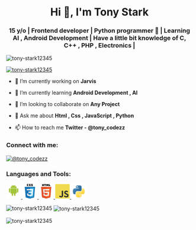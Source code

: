 

<!--
**Tony-Stark12345/Tony-Stark12345** is a ✨ _special_ ✨ repository because its `README.md` (this file) appears on your GitHub profile.

Here are some ideas to get you started:

- 🔭 I’m currently working on ...
- 🌱 I’m currently learning ...
- 👯 I’m looking to collaborate on ...
- 🤔 I’m looking for help with ...
- 💬 Ask me about ...
- 📫 How to reach me: ...
- 😄 Pronouns: ...
- ⚡ Fun fact: ...
-->

<h1 align="center">Hi 👋, I'm Tony Stark</h1>
<h3 align="center">15 y/o | Frontend developer | Python programmer 🐍 | Learning AI , Android Development | Have a little bit knowledge of C, C++ , PHP , Electronics |</h3>

<p align="left"> <img src="https://komarev.com/ghpvc/?username=tony-stark12345&label=Profile%20views&color=0e75b6&style=flat" alt="tony-stark12345" /> </p>

<p align="left"> <a href="https://github.com/ryo-ma/github-profile-trophy"><img src="https://github-profile-trophy.vercel.app/?username=tony-stark12345" alt="tony-stark12345" /></a> </p>

- 🔭 I’m currently working on **Jarvis**

- 🌱 I’m currently learning **Android Development , AI**

- 👯 I’m looking to collaborate on **Any Project**

- 💬 Ask me about **Html , Css , JavaScript , Python**

- 📫 How to reach me **Twitter - @tony_codezz**

<h3 align="left">Connect with me:</h3>
<p align="left">
<a href="https://twitter.com/@tony_codezz" target="blank"><img align="center" src="https://raw.githubusercontent.com/rahuldkjain/github-profile-readme-generator/master/src/images/icons/Social/twitter.svg" alt="@tony_codezz" height="30" width="40" /></a>
</p>

<h3 align="left">Languages and Tools:</h3>
<p align="left"> <a href="https://developer.android.com" target="_blank"> <img src="https://raw.githubusercontent.com/devicons/devicon/master/icons/android/android-original-wordmark.svg" alt="android" width="40" height="40"/> </a> <a href="https://www.w3schools.com/css/" target="_blank"> <img src="https://raw.githubusercontent.com/devicons/devicon/master/icons/css3/css3-original-wordmark.svg" alt="css3" width="40" height="40"/> </a> <a href="https://www.w3.org/html/" target="_blank"> <img src="https://raw.githubusercontent.com/devicons/devicon/master/icons/html5/html5-original-wordmark.svg" alt="html5" width="40" height="40"/> </a> <a href="https://developer.mozilla.org/en-US/docs/Web/JavaScript" target="_blank"> <img src="https://raw.githubusercontent.com/devicons/devicon/master/icons/javascript/javascript-original.svg" alt="javascript" width="40" height="40"/> </a> <a href="https://www.python.org" target="_blank"> <img src="https://raw.githubusercontent.com/devicons/devicon/master/icons/python/python-original.svg" alt="python" width="40" height="40"/> </a> </p>

<p><img align="left" src="https://github-readme-stats.vercel.app/api/top-langs?username=tony-stark12345&show_icons=true&locale=en&layout=compact" alt="tony-stark12345" /></p>

<p>&nbsp;<img align="center" src="https://github-readme-stats.vercel.app/api?username=tony-stark12345&show_icons=true&locale=en" alt="tony-stark12345" /></p>

<p><img align="center" src="https://github-readme-streak-stats.herokuapp.com/?user=tony-stark12345&" alt="tony-stark12345" /></p>
